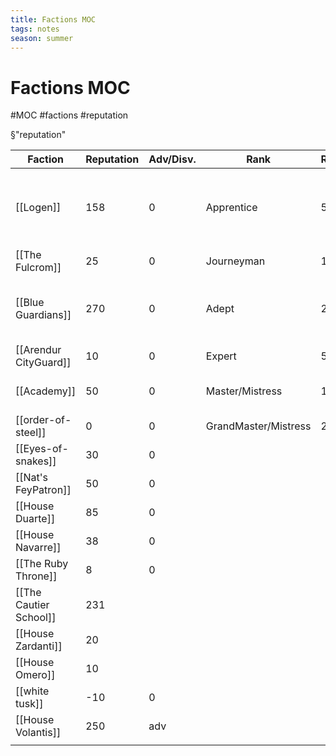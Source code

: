 ```yaml
---
title: Factions MOC
tags: notes
season: summer
---
```

 
# Factions MOC
#MOC #factions #reputation

§"reputation"

| Faction                | Reputation | Adv/Disv. | Rank                 | Reputation | Benefits                                                                                               |
| ---------------------- | ---------- | --------- | -------------------- | ---------- | ------------------------------------------------------------------------------------------------------ |
| [[Logen]]              | 158        | 0         | Apprentice           | 50         | Basic: contracts,information, messaging. Healing & Care, lodging and food (modest),  Training in tools |
| [[The Fulcrom]]        | 25         | 0         | Journeyman           | 100        | Crafting Workshop, Basic Equipment                                                                     |
| [[Blue Guardians]]     | 270        | 0         | Adept                | 200        | Advanced: contracts, information, Equipment. lodging and food (comfortable)                            |
| [[Arendur CityGuard]]  | 10         | 0         | Expert               | 500        | Magical Equipment, Exclusive information                                                               |
| [[Academy]]            | 50         | 0         | Master/Mistress      | 1000       | Local Guildhall, Lodging and food (wealthy)                                                            |
| [[order-of-steel]]     | 0          | 0         | GrandMaster/Mistress | 2000       | Owning the Guild                                                                                       |
| [[Eyes-of-snakes]]     | 30         | 0         |                      |            |                                                                                                        |
| [[Nat's FeyPatron]]    | 50         | 0         |                      |            |                                                                                                        |
| [[House Duarte]]       | 85         | 0         |                      |            |                                                                                                        |
| [[House Navarre]]      | 38         | 0         |                      |            |                                                                                                        |
| [[The Ruby Throne]]    | 8          | 0         |                      |            |                                                                                                        |
| [[The Cautier School]] | 231        |           |                      |            |                                                                                                        |
| [[House Zardanti]]     | 20         |           |                      |            |                                                                                                        |
| [[House Omero]]        | 10         |           |                      |            |                                                                                                        |
| [[white tusk]]         | -10           |0           |                      |            |                                                                                                        |
| [[House Volantis]]     | 250           |adv           |                      |            |                                                                                                        |
|                        |            |           |                      |            |                                                                                                        |
